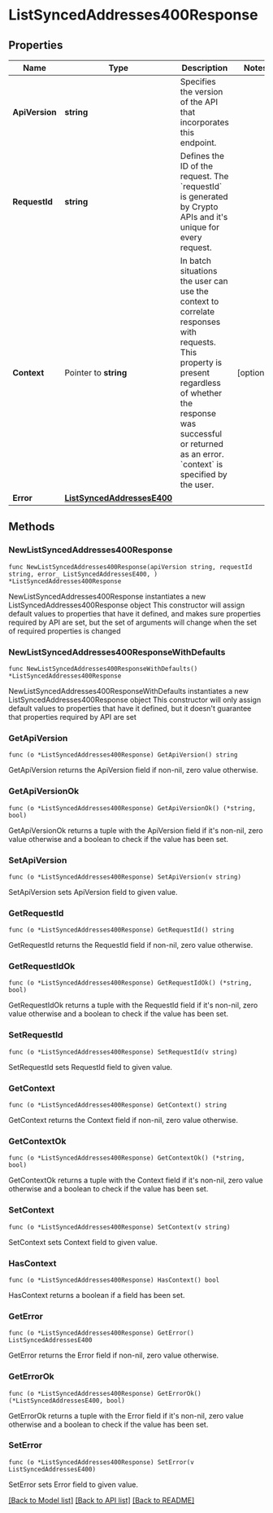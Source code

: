# ListSyncedAddresses400Response

## Properties

Name | Type | Description | Notes
------------ | ------------- | ------------- | -------------
**ApiVersion** | **string** | Specifies the version of the API that incorporates this endpoint. | 
**RequestId** | **string** | Defines the ID of the request. The &#x60;requestId&#x60; is generated by Crypto APIs and it&#39;s unique for every request. | 
**Context** | Pointer to **string** | In batch situations the user can use the context to correlate responses with requests. This property is present regardless of whether the response was successful or returned as an error. &#x60;context&#x60; is specified by the user. | [optional] 
**Error** | [**ListSyncedAddressesE400**](ListSyncedAddressesE400.md) |  | 

## Methods

### NewListSyncedAddresses400Response

`func NewListSyncedAddresses400Response(apiVersion string, requestId string, error_ ListSyncedAddressesE400, ) *ListSyncedAddresses400Response`

NewListSyncedAddresses400Response instantiates a new ListSyncedAddresses400Response object
This constructor will assign default values to properties that have it defined,
and makes sure properties required by API are set, but the set of arguments
will change when the set of required properties is changed

### NewListSyncedAddresses400ResponseWithDefaults

`func NewListSyncedAddresses400ResponseWithDefaults() *ListSyncedAddresses400Response`

NewListSyncedAddresses400ResponseWithDefaults instantiates a new ListSyncedAddresses400Response object
This constructor will only assign default values to properties that have it defined,
but it doesn't guarantee that properties required by API are set

### GetApiVersion

`func (o *ListSyncedAddresses400Response) GetApiVersion() string`

GetApiVersion returns the ApiVersion field if non-nil, zero value otherwise.

### GetApiVersionOk

`func (o *ListSyncedAddresses400Response) GetApiVersionOk() (*string, bool)`

GetApiVersionOk returns a tuple with the ApiVersion field if it's non-nil, zero value otherwise
and a boolean to check if the value has been set.

### SetApiVersion

`func (o *ListSyncedAddresses400Response) SetApiVersion(v string)`

SetApiVersion sets ApiVersion field to given value.


### GetRequestId

`func (o *ListSyncedAddresses400Response) GetRequestId() string`

GetRequestId returns the RequestId field if non-nil, zero value otherwise.

### GetRequestIdOk

`func (o *ListSyncedAddresses400Response) GetRequestIdOk() (*string, bool)`

GetRequestIdOk returns a tuple with the RequestId field if it's non-nil, zero value otherwise
and a boolean to check if the value has been set.

### SetRequestId

`func (o *ListSyncedAddresses400Response) SetRequestId(v string)`

SetRequestId sets RequestId field to given value.


### GetContext

`func (o *ListSyncedAddresses400Response) GetContext() string`

GetContext returns the Context field if non-nil, zero value otherwise.

### GetContextOk

`func (o *ListSyncedAddresses400Response) GetContextOk() (*string, bool)`

GetContextOk returns a tuple with the Context field if it's non-nil, zero value otherwise
and a boolean to check if the value has been set.

### SetContext

`func (o *ListSyncedAddresses400Response) SetContext(v string)`

SetContext sets Context field to given value.

### HasContext

`func (o *ListSyncedAddresses400Response) HasContext() bool`

HasContext returns a boolean if a field has been set.

### GetError

`func (o *ListSyncedAddresses400Response) GetError() ListSyncedAddressesE400`

GetError returns the Error field if non-nil, zero value otherwise.

### GetErrorOk

`func (o *ListSyncedAddresses400Response) GetErrorOk() (*ListSyncedAddressesE400, bool)`

GetErrorOk returns a tuple with the Error field if it's non-nil, zero value otherwise
and a boolean to check if the value has been set.

### SetError

`func (o *ListSyncedAddresses400Response) SetError(v ListSyncedAddressesE400)`

SetError sets Error field to given value.



[[Back to Model list]](../README.md#documentation-for-models) [[Back to API list]](../README.md#documentation-for-api-endpoints) [[Back to README]](../README.md)


